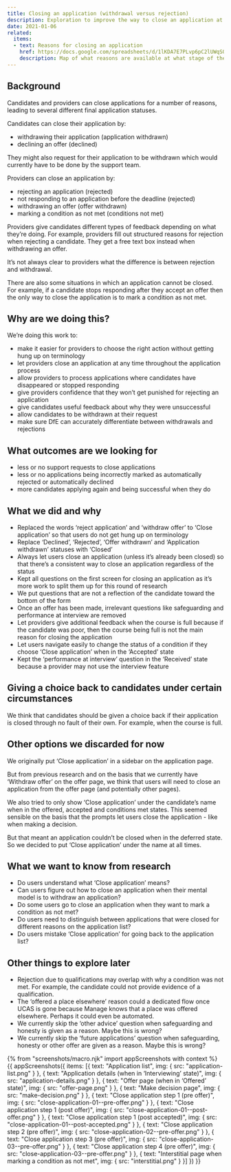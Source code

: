 ```yaml
---
title: Closing an application (withdrawal versus rejection)
description: Exploration to improve the way to close an application at any time
date: 2021-01-06
related:
  items:
  - text: Reasons for closing an application
    href: https://docs.google.com/spreadsheets/d/1lKDA7E7PLvp6pC2lUWqSOK4AycfpLV0TOpkp_o-R4nY/edit#gid=0
    description: Map of what reasons are available at what stage of the application process
---
```


## Background

Candidates and providers can close applications for a number of reasons, leading to several different final application statuses.

Candidates can close their application by:

- withdrawing their application (application withdrawn)
- declining an offer (declined)

They might also request for their application to be withdrawn which would currently have to be done by the support team.

Providers can close an application by:

- rejecting an application (rejected)
- not responding to an application before the deadline (rejected)
- withdrawing an offer (offer withdrawn)
- marking a condition as not met (conditions not met)

Providers give candidates different types of feedback depending on what they’re doing. For example, providers fill out structured reasons for rejection when rejecting a candidate. They get a free text box instead when withdrawing an offer.

It’s not always clear to providers what the difference is between rejection and withdrawal.

There are also some situations in which an application cannot be closed. For example, if a candidate stops responding after they accept an offer then the only way to close the application is to mark a condition as not met.

## Why are we doing this?

We’re doing this work to:

- make it easier for providers to choose the right action without getting hung up on terminology
- let providers close an application at any time throughout the application process
- allow providers to process applications where candidates have disappeared or stopped responding
- give providers confidence that they won’t get punished for rejecting an application
- give candidates useful feedback about why they were unsuccessful
- allow candidates to be withdrawn at their request
- make sure DfE can accurately differentiate between withdrawals and rejections

## What outcomes are we looking for

- less or no support requests to close applications
- less or no applications being incorrectly marked as automatically rejected or automatically declined
- more candidates applying again and being successful when they do

## What we did and why

- Replaced the words ‘reject application’ and ‘withdraw offer’ to ‘Close application’ so that users do not get hung up on terminology
- Replace ‘Declined’, ‘Rejected’, ‘Offer withdrawn’ and ‘Application withdrawn’ statuses with ‘Closed’
- Always let users close an application (unless it’s already been closed) so that there’s a consistent way to close an application regardless of the status
- Kept all questions on the first screen for closing an application as it’s more work to split them up for this round of research
- We put questions that are not a reflection of the candidate toward the bottom of the form
- Once an offer has been made, irrelevant questions like safeguarding and performance at interview are removed
- Let providers give additional feedback when the course is full because if the candidate was poor, then the course being full is not the main reason for closing the application
- Let users navigate easily to change the status of a condition if they choose ‘Close application’ when in the ‘Accepted’ state
- Kept the ‘performance at interview’ question in the ‘Received’ state because a provider may not use the interview feature

## Giving a choice back to candidates under certain circumstances

We think that candidates should be given a choice back if their application is closed through no fault of their own. For example, when the course is full.

## Other options we discarded for now

We originally put ‘Close application’ in a sidebar on the application page.

But from previous research and on the basis that we currently have ‘Withdraw offer’ on the offer page, we think that users will need to close an application from the offer page (and potentially other pages).

We also tried to only show ‘Close application’ under the candidate’s name when in the offered, accepted and conditions met states. This seemed sensible on the basis that the prompts let users close the application - like when making a decision.

But that meant an application couldn’t be closed when in the deferred state. So we decided to put ‘Close application’ under the name at all times.

## What we want to know from research

- Do users understand what ‘Close application’ means?
- Can users figure out how to close an application when their mental model is to withdraw an application?
- Do some users go to close an application when they want to mark a condition as not met?
- Do users need to distinguish between applications that were closed for different reasons on the application list?
- Do users mistake ‘Close application’ for going back to the application list?

## Other things to explore later

- Rejection due to qualifications may overlap with why a condition was not met. For example, the candidate could not provide evidence of a qualification.
- The ‘offered a place elsewhere’ reason could a dedicated flow once UCAS is gone because Manage knows that a place was offered elsewhere. Perhaps it could even be automated.
- We currently skip the ‘other advice’ question when safeguarding and honesty is given as a reason. Maybe this is wrong?
- We currently skip the ‘future applications’ question when safeguarding, honesty or other offer are given as a reason. Maybe this is wrong?

{% from "screenshots/macro.njk" import appScreenshots with context %}
{{ appScreenshots({
  items: [{
    text: "Application list",
    img: {
      src: "application-list.png"
    }
  }, {
    text: "Application details (when in ‘Interviewing’ state)",
    img: {
      src: "application-details.png"
    }
  }, {
    text: "Offer page (when in ‘Offered’ state)",
    img: {
      src: "offer-page.png"
    }
  }, {
    text: "Make decision page",
    img: {
      src: "make-decision.png"
    }
  }, {
    text: "Close application step 1 (pre offer)",
    img: {
      src: "close-application-01--pre-offer.png"
    }
  }, {
    text: "Close application step 1 (post offer)",
    img: {
      src: "close-application-01--post-offer.png"
    }
  }, {
    text: "Close application step 1 (post accepted)",
    img: {
      src: "close-application-01--post-accepted.png"
    }
  }, {
    text: "Close application step 2 (pre offer)",
    img: {
      src: "close-application-02--pre-offer.png"
    }
  }, {
    text: "Close application step 3 (pre offer)",
    img: {
      src: "close-application-03--pre-offer.png"
    }
  }, {
    text: "Close application step 4 (pre offer)",
    img: {
      src: "close-application-03--pre-offer.png"
    }
  }, {
    text: "Interstitial page when marking a condition as not met",
    img: {
      src: "interstitial.png"
    }
  }]
}) }}

